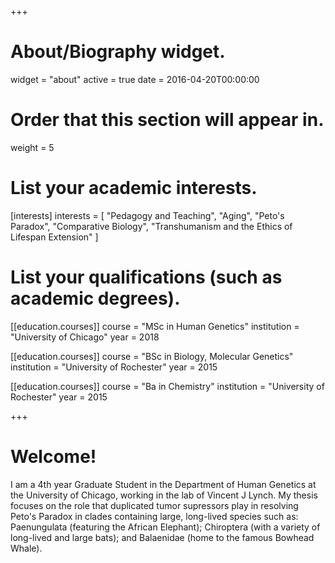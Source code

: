 +++
# About/Biography widget.
widget = "about"
active = true
date = 2016-04-20T00:00:00

# Order that this section will appear in.
weight = 5

# List your academic interests.
[interests]
  interests = [
    "Pedagogy and Teaching",
    "Aging",
    "Peto's Paradox",
    "Comparative Biology",
    "Transhumanism and the Ethics of Lifespan Extension"
  ]

# List your qualifications (such as academic degrees).

[[education.courses]]
  course = "MSc in Human Genetics"
  institution = "University of Chicago"
  year = 2018

[[education.courses]]
  course = "BSc in Biology, Molecular Genetics"
  institution = "University of Rochester"
  year = 2015

[[education.courses]]
  course = "Ba in Chemistry"
  institution = "University of Rochester"
  year = 2015
 
+++

# Welcome!

I am a 4th year Graduate Student in the Department of Human Genetics at the University of Chicago, working in the lab of Vincent J Lynch. My thesis focuses on the role that duplicated tumor supressors play in resolving Peto's Paradox in clades containing large, long-lived species such as: Paenungulata (featuring the African Elephant); Chiroptera (with a variety of long-lived and large bats); and Balaenidae (home to the famous Bowhead Whale). 